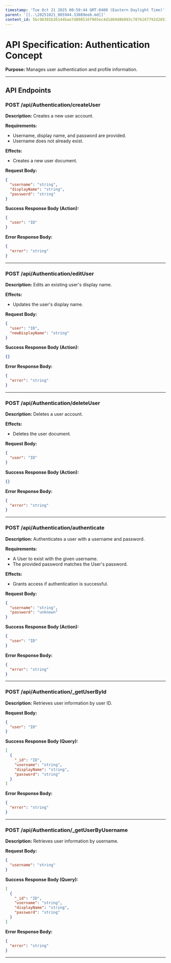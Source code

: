 ```yaml
---
timestamp: 'Tue Oct 21 2025 00:59:44 GMT-0400 (Eastern Daylight Time)'
parent: '[[..\20251021_005944.33889eeb.md]]'
content_id: 5bc98301b36144bae7d898516f965ec4d1d69d8b093c7876167792d28532fbfc
---
```


# API Specification: Authentication Concept

**Purpose:** Manages user authentication and profile information.

***

## API Endpoints

### POST /api/Authentication/createUser

**Description:** Creates a new user account.

**Requirements:**

* Username, display name, and password are provided.
* Username does not already exist.

**Effects:**

* Creates a new user document.

**Request Body:**

```json
{
  "username": "string",
  "displayName": "string",
  "password": "string"
}
```

**Success Response Body (Action):**

```json
{
  "user": "ID"
}
```

**Error Response Body:**

```json
{
  "error": "string"
}
```

***

### POST /api/Authentication/editUser

**Description:** Edits an existing user's display name.

**Effects:**

* Updates the user's display name.

**Request Body:**

```json
{
  "user": "ID",
  "newDisplayName": "string"
}
```

**Success Response Body (Action):**

```json
{}
```

**Error Response Body:**

```json
{
  "error": "string"
}
```

***

### POST /api/Authentication/deleteUser

**Description:** Deletes a user account.

**Effects:**

* Deletes the user document.

**Request Body:**

```json
{
  "user": "ID"
}
```

**Success Response Body (Action):**

```json
{}
```

**Error Response Body:**

```json
{
  "error": "string"
}
```

***

### POST /api/Authentication/authenticate

**Description:** Authenticates a user with a username and password.

**Requirements:**

* A User to exist with the given username.
* The provided password matches the User's password.

**Effects:**

* Grants access if authentication is successful.

**Request Body:**

```json
{
  "username": "string",
  "password": "unknown"
}
```

**Success Response Body (Action):**

```json
{
  "user": "ID"
}
```

**Error Response Body:**

```json
{
  "error": "string"
}
```

***

### POST /api/Authentication/\_getUserById

**Description:** Retrieves user information by user ID.

**Request Body:**

```json
{
  "user": "ID"
}
```

**Success Response Body (Query):**

```json
[
  {
    "_id": "ID",
    "username": "string",
    "displayName": "string",
    "password": "string"
  }
]
```

**Error Response Body:**

```json
{
  "error": "string"
}
```

***

### POST /api/Authentication/\_getUserByUsername

**Description:** Retrieves user information by username.

**Request Body:**

```json
{
  "username": "string"
}
```

**Success Response Body (Query):**

```json
[
  {
    "_id": "ID",
    "username": "string",
    "displayName": "string",
    "password": "string"
  }
]
```

**Error Response Body:**

```json
{
  "error": "string"
}
```

***

```
```
